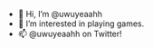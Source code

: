 - 👋 Hi, I’m @uwuyeaahh
- 👀 I’m interested in playing games.
- 📫 @uwuyeaahh on Twitter!

<!---
uwuyeaahh/uwuyeaahh is a ✨ special ✨ repository because its `README.md` (this file) appears on your GitHub profile.
You can click the Preview link to take a look at your changes.
--->
